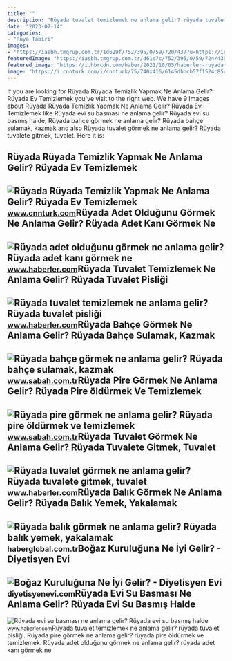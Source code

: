 ```yaml
---
title: ""
description: "Rüyada tuvalet temizlemek ne anlama gelir? rüyada tuvalet pisliği"
date: "2023-07-14"
categories:
- "Ruya Tabiri"
images:
- "https://iasbh.tmgrup.com.tr/1d629f/752/395/0/59/720/437?u=https://isbh.tmgrup.com.tr/sbh/2021/09/10/ruyada-bahce-gormek-ne-anlama-gelir-ruyada-bahce-sulamak-ne-demek-1631260924505.jpg"
featuredImage: "https://iasbh.tmgrup.com.tr/d61e7c/752/395/0/59/724/439?u=https://isbh.tmgrup.com.tr/sbh/2021/08/31/ruyada-pire-gormek-ne-anlama-gelir-ruyada-pire-oldurmek-ne-demek-1630389477581.jpg"
featured_image: "https://i.hbrcdn.com/haber/2021/10/05/haberler-ruyada-evi-su-basmasi-ne-anlama-gelir-ruyada-evi-14440169_3611_amp.jpg"
image: "https://i.cnnturk.com/i/cnnturk/75/740x416/6145dbbcb57f1524c85ced28.jpg"
---
```


If you are looking for Rüyada Rüyada Temizlik Yapmak Ne Anlama Gelir? Rüyada Ev Temizlemek you've visit to the right web. We have 9 Images about Rüyada Rüyada Temizlik Yapmak Ne Anlama Gelir? Rüyada Ev Temizlemek like Rüyada evi su basması ne anlama gelir? Rüyada evi su basmış halde, Rüyada bahçe görmek ne anlama gelir? Rüyada bahçe sulamak, kazmak and also Rüyada tuvalet görmek ne anlama gelir? Rüyada tuvalete gitmek, tuvalet. Here it is:

Rüyada Rüyada Temizlik Yapmak Ne Anlama Gelir? Rüyada Ev Temizlemek
-------------------------------------------------------------------

 ![Rüyada Rüyada Temizlik Yapmak Ne Anlama Gelir? Rüyada Ev Temizlemek](https://i.cnnturk.com/i/cnnturk/75/740x416/6145dbbcb57f1524c85ced28.jpg) <small>www.cnnturk.com</small>Rüyada Adet Olduğunu Görmek Ne Anlama Gelir? Rüyada Adet Kanı Görmek Ne
-----------------------------------------------------------------------

 ![Rüyada adet olduğunu görmek ne anlama gelir? Rüyada adet kanı görmek ne](https://i.hbrcdn.com/haber/2020/10/22/ruyada-adet-oldugunu-gormek-ne-anlama-gelir-13685251_7258_amp.jpg) <small>www.haberler.com</small>Rüyada Tuvalet Temizlemek Ne Anlama Gelir? Rüyada Tuvalet Pisliği
-----------------------------------------------------------------

 ![Rüyada tuvalet temizlemek ne anlama gelir? Rüyada tuvalet pisliği](https://i.hbrcdn.com/haber/2022/01/18/ruyada-tuvalet-temizlemek-ne-anlama-gelir-ruyada-14673652_2694_amp.jpg) <small>www.haberler.com</small>Rüyada Bahçe Görmek Ne Anlama Gelir? Rüyada Bahçe Sulamak, Kazmak
-----------------------------------------------------------------

 ![Rüyada bahçe görmek ne anlama gelir? Rüyada bahçe sulamak, kazmak](https://iasbh.tmgrup.com.tr/1d629f/752/395/0/59/720/437?u=https://isbh.tmgrup.com.tr/sbh/2021/09/10/ruyada-bahce-gormek-ne-anlama-gelir-ruyada-bahce-sulamak-ne-demek-1631260924505.jpg) <small>www.sabah.com.tr</small>Rüyada Pire Görmek Ne Anlama Gelir? Rüyada Pire öldürmek Ve Temizlemek
----------------------------------------------------------------------

 ![Rüyada pire görmek ne anlama gelir? Rüyada pire öldürmek ve temizlemek](https://iasbh.tmgrup.com.tr/d61e7c/752/395/0/59/724/439?u=https://isbh.tmgrup.com.tr/sbh/2021/08/31/ruyada-pire-gormek-ne-anlama-gelir-ruyada-pire-oldurmek-ne-demek-1630389477581.jpg) <small>www.sabah.com.tr</small>Rüyada Tuvalet Görmek Ne Anlama Gelir? Rüyada Tuvalete Gitmek, Tuvalet
----------------------------------------------------------------------

 ![Rüyada tuvalet görmek ne anlama gelir? Rüyada tuvalete gitmek, tuvalet](https://i.hbrcdn.com/haber/2020/08/17/ruyada-tuvalet-gormek-ne-anlama-gelir-ruyada-13514342_1504_amp.jpg) <small>www.haberler.com</small>Rüyada Balık Görmek Ne Anlama Gelir? Rüyada Balık Yemek, Yakalamak
------------------------------------------------------------------

 ![Rüyada balık görmek ne anlama gelir? Rüyada balık yemek, yakalamak](https://i.haberglobal.com.tr/storage/files/images/2022/03/07/ruyada-balik-gormek-ne-anlama-gelir-ruyada-balik-yemek-yakalamak-temizlemek-tutmak-ne-demek-s82S.jpg) <small>haberglobal.com.tr</small>Boğaz Kuruluğuna Ne İyi Gelir? - Diyetisyen Evi
-----------------------------------------------

 ![Boğaz Kuruluğuna Ne İyi Gelir? - Diyetisyen Evi](https://diyetisyenevi.com/wp-content/uploads/2022/09/Bogaz-Kuruluguna-Ne-Iyi-Gelir.jpg) <small>diyetisyenevi.com</small>Rüyada Evi Su Basması Ne Anlama Gelir? Rüyada Evi Su Basmış Halde
-----------------------------------------------------------------

 ![Rüyada evi su basması ne anlama gelir? Rüyada evi su basmış halde](https://i.hbrcdn.com/haber/2021/10/05/haberler-ruyada-evi-su-basmasi-ne-anlama-gelir-ruyada-evi-14440169_3611_amp.jpg) <small>www.haberler.com</small>Rüyada tuvalet temizlemek ne anlama gelir? rüyada tuvalet pisliği. Rüyada pire görmek ne anlama gelir? rüyada pire öldürmek ve temizlemek. Rüyada adet olduğunu görmek ne anlama gelir? rüyada adet kanı görmek ne
